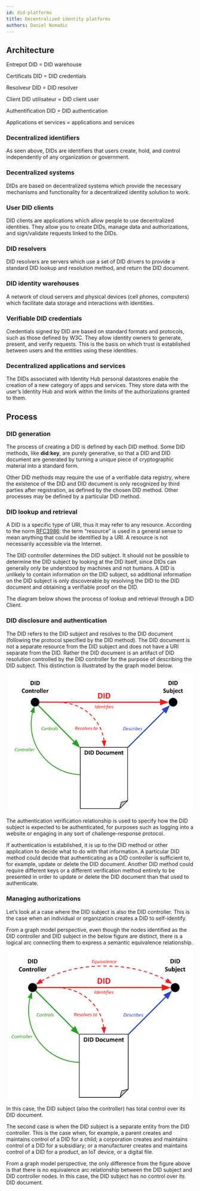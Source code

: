 ```yaml
---
id: did-platforms
title: Decentralized identity platforms
authors: Daniel Nomadic
---
```


## Architecture

Entrepot DID = DID warehouse

Certificats DID = DID credentials

Resolveur DID = DID resolver

Client DID utilisateur = DID client user

Authentification DID = DID authentication

Applications et services = applications and services

### Decentralized identifiers

As seen above, DIDs are identifiers that users create, hold, and control independently of any organization or government.

### Decentralized systems

DIDs are based on decentralized systems which provide the necessary mechanisms and functionality for a decentralized identity solution to work.

### User DID clients

DID clients are applications which allow people to use decentralized identities. They allow you to create DIDs, manage data and authorizations, and sign/validate requests linked to the DIDs.

### DID resolvers

DID resolvers are servers which use a set of DID drivers to provide a standard DID lookup and resolution method, and return the DID document.

### DID identity warehouses

A network of cloud servers and physical devices (cell phones, computers) which facilitate data storage and interactions with identities.

### Verifiable DID credentials

Credentials signed by DID are based on standard formats and protocols, such as those defined by W3C. They allow identity owners to generate, present, and verify requests. This is the basis on which trust is established between users and the entities using these identities.

### Decentralized applications and services

The DIDs associated with Identity Hub personal datastores enable the creation of a new category of apps and services. They store data with the user’s Identity Hub and work within the limits of the authorizations granted to them.

## Process

### DID generation

The process of creating a DID is defined by each DID method. Some DID methods, like **did:key**, are purely generative, so that a DID and DID document are generated by turning a unique piece of cryptographic material into a standard form.

Other DID methods may require the use of a verifiable data registry, where the existence of the DID and DID document is only recognized by third parties after registration, as defined by the chosen DID method. Other processes may be defined by a particular DID method.

### DID lookup and retrieval

A DID is a specific type of URI, thus it may refer to any resource. According to the norm [RFC3986](https://www.w3.org/TR/did-core/#bib-rfc3986): the term “resource” is used in a general sense to mean anything that could be identified by a URI. A resource is not necessarily accessible via the Internet.

The DID controller determines the DID subject. It should not be possible to determine the DID subject by looking at the DID itself, since DIDs can generally only be understood by machines and not humans. A DID is unlikely to contain information on the DID subject, so additional information on the DID subject is only discoverable by resolving the DID to the DID document and obtaining a verifiable proof on the DID.

The diagram below shows the process of lookup and retrieval through a DID Client.

### DID disclosure and authentication

The DID refers to the DID subject and resolves to the DID document (following the protocol specified by the DID method). The DID document is not a separate resource from the DID subject and does not have a URI separate from the DID. Rather the DID document is an artifact of DID resolution controlled by the DID controller for the purpose of describing the DID subject. This distinction is illustrated by the graph model below.

<p align="center">

![](did-disclo.png)

</p>

The authentication verification relationship is used to specify how the DID subject is expected to be authenticated, for purposes such as logging into a website or engaging in any sort of challenge-response protocol.

If authentication is established, it is up to the DID method or other application to decide what to do with that information. A particular DID method could decide that authenticating as a DID controller is sufficient to, for example, update or delete the DID document. Another DID method could require different keys or a different verification method entirely to be presented in order to update or delete the DID document than that used to authenticate.

### Managing authorizations

Let’s look at a case where the DID subject is also the DID controller. This is the case when an individual or organization creates a DID to self-identify.

From a graph model perspective, even though the nodes identified as the DID controller and DID subject in the below figure are distinct, there is a logical arc connecting them to express a semantic equivalence relationship.

<p align="center">

![](did-auth.png)

</p>

In this case, the DID subject (also the controller) has total control over its DID document.

The second case is when the DID subject is a separate entity from the DID controller. This is the case when, for example, a parent creates and maintains control of a DID for a child; a corporation creates and maintains control of a DID for a subsidiary; or a manufacturer creates and maintains control of a DID for a product, an IoT device, or a digital file.

From a graph model perspective, the only difference from the figure above is that there is no equivalence arc relationship between the DID subject and DID controller nodes. In this case, the DID subject has no control over its DID document.